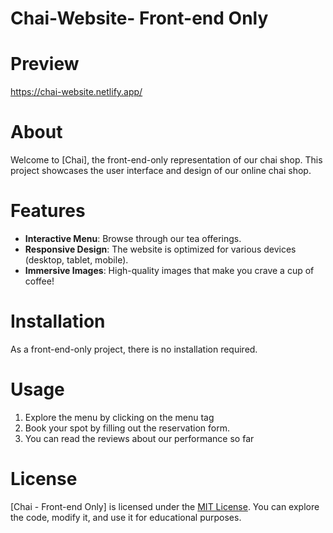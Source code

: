 # Chai-Website- Front-end Only

# Preview
https://chai-website.netlify.app/

# About

Welcome to [Chai], the front-end-only representation of our chai shop. This project showcases the user interface and design of our online chai shop.

# Features

- **Interactive Menu**: Browse through our  tea offerings.
- **Responsive Design**: The website is optimized for various devices (desktop, tablet, mobile).
- **Immersive Images**: High-quality images that make you crave a cup of coffee!

# Installation

As a front-end-only project, there is no installation required.

# Usage
1. Explore the menu by clicking on the menu tag
2. Book your spot by filling out the reservation form.
3. You can read the reviews about our performance so far



# License

[Chai - Front-end Only] is licensed under the [MIT License](LICENSE.md). You can explore the code, modify it, and use it for educational purposes.



